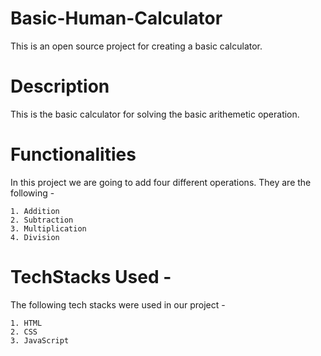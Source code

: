 # Basic-Human-Calculator
This is an open source project for creating a basic calculator.

# Description

This is the basic calculator for solving the basic arithemetic operation.

# Functionalities

In this project we are going to add four different operations.
They are the following - 

    1. Addition
    2. Subtraction
    3. Multiplication
    4. Division

# TechStacks Used - 

The following tech stacks were used in our project - 

    1. HTML
    2. CSS
    3. JavaScript

